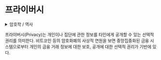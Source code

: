 # 프라이버시

<details>

<summary>암호학 / 역사</summary>



</details>

프라이버시(Privacy)는 개인이나 집단에 관한 정보를 타인에게 공개할 수 있는 선택적 권리를 의미한다. 비트코인 등의 암호화폐의 사상적 연원을 보면 중앙집중화된 금융 시스템으로부터 개인의 금융 거래 정보에 대한 보호, 공개에 대한 선택적 권리가 기반에 있다.
